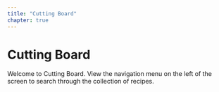 ```yaml
---
title: "Cutting Board"
chapter: true
---
```


Cutting Board
=============

Welcome to Cutting Board. View the navigation menu on the left of the screen to search through the collection of recipes.
